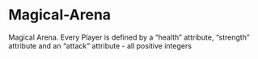 # Magical-Arena
Magical Arena. Every Player is defined by a “health” attribute, “strength” attribute and an “attack” attribute - all positive integers
